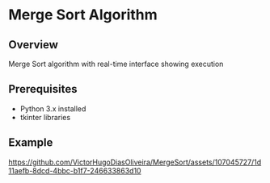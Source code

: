 # Merge Sort Algorithm

## Overview
Merge Sort algorithm with real-time interface showing execution

## Prerequisites
- Python 3.x installed
- tkinter libraries

## Example
https://github.com/VictorHugoDiasOliveira/MergeSort/assets/107045727/1d11aefb-8dcd-4bbc-b1f7-246633863d10
